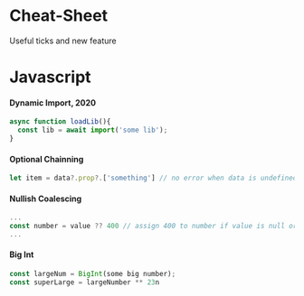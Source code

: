 # Cheat-Sheet
Useful ticks and new feature

# Javascript

#### Dynamic Import, 2020
```javascript
async function loadLib(){
  const lib = await import('some lib');
}
```

#### Optional Chainning
```javascript
let item = data?.prop?.['something'] // no error when data is undefined
```

#### Nullish Coalescing
```javascript
...
const number = value ?? 400 // assign 400 to number if value is null or undefined
...
```

#### Big Int
```javascript
const largeNum = BigInt(some big number);
const superLarge = largeNumber ** 23n
```

